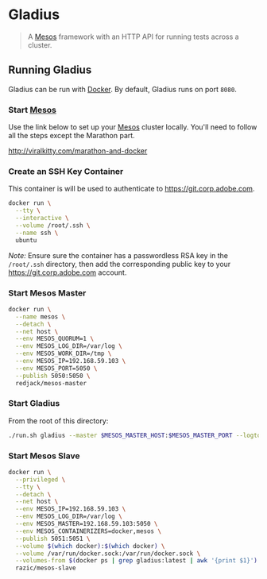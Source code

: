 # Gladius

> A [Mesos] framework with an HTTP API for running tests across a cluster.

## Running Gladius

Gladius can be run with [Docker]. By default, Gladius runs on port `8080`.

### Start [Mesos]

Use the link below to set up your [Mesos] cluster locally. You'll need to follow
all the steps except the Marathon part.

http://viralkitty.com/marathon-and-docker

### Create an SSH Key Container

This container is will be used to authenticate to https://git.corp.adobe.com.

```bash
docker run \
  --tty \
  --interactive \
  --volume /root/.ssh \
  --name ssh \
  ubuntu
```

*Note:* Ensure sure the container has a passwordless RSA key in the
`/root/.ssh` directory, then add the corresponding public key to your
https://git.corp.adobe.com account.

### Start Mesos Master

```bash
docker run \
  --name mesos \
  --detach \
  --net host \
  --env MESOS_QUORUM=1 \
  --env MESOS_LOG_DIR=/var/log \
  --env MESOS_WORK_DIR=/tmp \
  --env MESOS_IP=192.168.59.103 \
  --env MESOS_PORT=5050 \
  --publish 5050:5050 \
  redjack/mesos-master
```

### Start Gladius

From the root of this directory:

```bash
./run.sh gladius --master $MESOS_MASTER_HOST:$MESOS_MASTER_PORT --logtostderr
```

### Start Mesos Slave

```bash
docker run \
  --privileged \
  --tty \
  --detach \
  --net host \
  --env MESOS_IP=192.168.59.103 \
  --env MESOS_LOG_DIR=/var/log \
  --env MESOS_MASTER=192.168.59.103:5050 \
  --env MESOS_CONTAINERIZERS=docker,mesos \
  --publish 5051:5051 \
  --volume $(which docker):$(which docker) \
  --volume /var/run/docker.sock:/var/run/docker.sock \
  --volumes-from $(docker ps | grep gladius:latest | awk '{print $1}') \
  razic/mesos-slave
```

[Docker]: https://docker.com
[Mesos]: http://mesos.apache.org/

